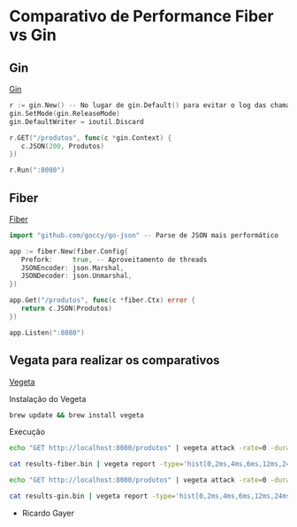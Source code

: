 # Comparativo de Performance Fiber vs Gin

## Gin

[Gin](https://gin-gonic.com)

```go
r := gin.New() -- No lugar de gin.Default() para evitar o log das chamadas...
gin.SetMode(gin.ReleaseMode)
gin.DefaultWriter = ioutil.Discard

r.GET("/produtos", func(c *gin.Context) {
   c.JSON(200, Produtos)
})

r.Run(":8080")
```

## Fiber

[Fiber](https://docs.gofiber.io)

```go
import "github.com/goccy/go-json" -- Parse de JSON mais performático

app := fiber.New(fiber.Config{
   Prefork:     true, -- Aproveitamento de threads
   JSONEncoder: json.Marshal,
   JSONDecoder: json.Unmarshal,
})

app.Get("/produtos", func(c *fiber.Ctx) error {
   return c.JSON(Produtos)
})

app.Listen(":8080")
```

## Vegata para realizar os comparativos

[Vegeta](https://github.com/tsenart/vegeta)

Instalação do Vegeta

```sh
brew update && brew install vegeta
```

Execução

```sh
echo "GET http://localhost:8080/produtos" | vegeta attack -rate=0 -duration=30s -max-workers=8 | tee results-fiber.bin | vegeta report

cat results-fiber.bin | vegeta report -type='hist[0,2ms,4ms,6ms,12ms,24ms]'

echo "GET http://localhost:8080/produtos" | vegeta attack -rate=0 -duration=30s -max-workers=8 | tee results-gin.bin | vegeta report

cat results-gin.bin | vegeta report -type='hist[0,2ms,4ms,6ms,12ms,24ms]'
```

* Ricardo Gayer
